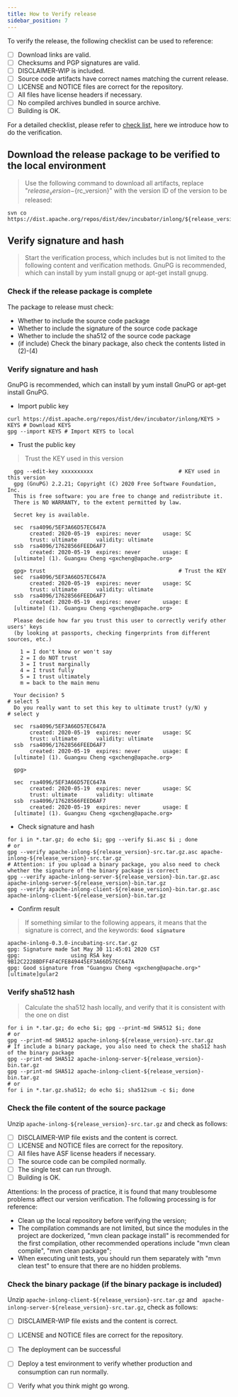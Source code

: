 ```yaml
---
title: How to Verify release
sidebar_position: 7
---
```


To verify the release, the following checklist can be used to reference:
- [ ] Download links are valid.
- [ ] Checksums and PGP signatures are valid.
- [ ] DISCLAIMER-WIP is included.
- [ ] Source code artifacts have correct names matching the current release.
- [ ] LICENSE and NOTICE files are correct for the repository.
- [ ] All files have license headers if necessary.
- [ ] No compiled archives bundled in source archive.
- [ ] Building is OK.

For a detailed checklist, please refer to [check list](https://cwiki.apache.org/confluence/display/INCUBATOR/Incubator+Release+Checklist), here we introduce how to do the verification.

## Download the release package to be verified to the local environment
> Use the following command to download all artifacts, replace "${release_version}-${rc_version}" with the version ID of the version to be released:
```shell
svn co https://dist.apache.org/repos/dist/dev/incubator/inlong/${release_version}-${rc_version}/
```

## Verify signature and hash
> Start the verification process, which includes but is not limited to the following content and verification methods.
> GnuPG is recommended, which can install by yum install gnupg or apt-get install gnupg.

### Check if the release package is complete
The package to release must check:
- Whether to include the source code package
- Whether to include the signature of the source code package
- Whether to include the sha512 of the source code package
- (if include) Check the binary package, also check the contents listed in (2)-(4)

### Verify signature and hash
GnuPG is recommended, which can install by yum install GnuPG or apt-get install GnuPG.
  - Import public key
  ```shell
  curl https://dist.apache.org/repos/dist/dev/incubator/inlong/KEYS > KEYS # Download KEYS
  gpg --import KEYS # Import KEYS to local
  ```
  - Trust the public key
  > Trust the KEY used in this version
  ```shell
    gpg --edit-key xxxxxxxxxx                           # KEY used in this version
    gpg (GnuPG) 2.2.21; Copyright (C) 2020 Free Software Foundation, Inc.
    This is free software: you are free to change and redistribute it.
    There is NO WARRANTY, to the extent permitted by law.
    
    Secret key is available.
    
    sec  rsa4096/5EF3A66D57EC647A
         created: 2020-05-19  expires: never       usage: SC  
         trust: ultimate      validity: ultimate
    ssb  rsa4096/17628566FEED6AF7
         created: 2020-05-19  expires: never       usage: E   
    [ultimate] (1). Guangxu Cheng <gxcheng@apache.org>
    
    gpg> trust                                          # Trust the KEY
    sec  rsa4096/5EF3A66D57EC647A
         created: 2020-05-19  expires: never       usage: SC  
         trust: ultimate      validity: ultimate
    ssb  rsa4096/17628566FEED6AF7
         created: 2020-05-19  expires: never       usage: E   
    [ultimate] (1). Guangxu Cheng <gxcheng@apache.org>
    
    Please decide how far you trust this user to correctly verify other users' keys
    (by looking at passports, checking fingerprints from different sources, etc.)
    
      1 = I don't know or won't say
      2 = I do NOT trust
      3 = I trust marginally
      4 = I trust fully
      5 = I trust ultimately
      m = back to the main menu
    
    Your decision? 5                                                    # select 5
    Do you really want to set this key to ultimate trust? (y/N) y       # select y
                                                                 
    sec  rsa4096/5EF3A66D57EC647A
         created: 2020-05-19  expires: never       usage: SC  
         trust: ultimate      validity: ultimate
    ssb  rsa4096/17628566FEED6AF7
         created: 2020-05-19  expires: never       usage: E   
    [ultimate] (1). Guangxu Cheng <gxcheng@apache.org>
    
    gpg> 
         
    sec  rsa4096/5EF3A66D57EC647A
         created: 2020-05-19  expires: never       usage: SC  
         trust: ultimate      validity: ultimate
    ssb  rsa4096/17628566FEED6AF7
         created: 2020-05-19  expires: never       usage: E   
    [ultimate] (1). Guangxu Cheng <gxcheng@apache.org>
  ```
  - Check signature and hash
  ```shell
  for i in *.tar.gz; do echo $i; gpg --verify $i.asc $i ; done
  # or
  gpg --verify apache-inlong-${release_version}-src.tar.gz.asc apache-inlong-${release_version}-src.tar.gz
  # Attention: if you upload a binary package, you also need to check whether the signature of the binary package is correct
  gpg --verify apache-inlong-server-${release_version}-bin.tar.gz.asc apache-inlong-server-${release_version}-bin.tar.gz
  gpg --verify apache-inlong-client-${release_version}-bin.tar.gz.asc apache-inlong-client-${release_version}-bin.tar.gz
```
  - Confirm result
  > If something similar to the following appears, it means that the signature is correct, and the keywords: **`Good signature`**
```shell
apache-inlong-0.3.0-incubating-src.tar.gz
gpg: Signature made Sat May 30 11:45:01 2020 CST
gpg:                using RSA key 9B12C2228BDFF4F4CFE849445EF3A66D57EC647A
gpg: Good signature from "Guangxu Cheng <gxcheng@apache.org>" [ultimate]gular2
```

### Verify sha512 hash
> Calculate the sha512 hash locally, and verify that it is consistent with the one on dist
```shell
for i in *.tar.gz; do echo $i; gpg --print-md SHA512 $i; done
# or
gpg --print-md SHA512 apache-inlong-${release_version}-src.tar.gz
# If include a binary package, you also need to check the sha512 hash of the binary package
gpg --print-md SHA512 apache-inlong-server-${release_version}-bin.tar.gz
gpg --print-md SHA512 apache-inlong-client-${release_version}-bin.tar.gz
# or
for i in *.tar.gz.sha512; do echo $i; sha512sum -c $i; done
```

### Check the file content of the source package
Unzip `apache-inlong-${release_version}-src.tar.gz` and check as follows:
- [ ] DISCLAIMER-WIP file exists and the content is correct.
- [ ] LICENSE and NOTICE files are correct for the repository.
- [ ] All files have ASF license headers if necessary.
- [ ] The source code can be compiled normally.
- [ ] The single test can run through.
- [ ] Building is OK.

Attentions:
   In the process of practice, it is found that many troublesome problems affect our version verification. The following processing is for reference:
   - Clean up the local repository before verifying the version;
   - The compilation commands are not limited, but since the modules in the project are dockerized, "mvn clean package install" is recommended for the first compilation, other recommended operations include "mvn clean compile", "mvn clean package";
   - When executing unit tests, you should run them separately with "mvn clean test" to ensure that there are no hidden problems.

### Check the binary package (if the binary package is included)
  Unzip `apache-inlong-client-${release_version}-src.tar.gz` and `
  apache-inlong-server-${release_version}-src.tar.gz`, check as follows:
- [ ] DISCLAIMER-WIP file exists and the content is correct.
- [ ] LICENSE and NOTICE files are correct for the repository.
- [ ] The deployment can be successful
- [ ] Deploy a test environment to verify whether production and consumption can run normally.
- [ ] Verify what you think might go wrong.

